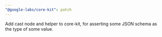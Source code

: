 ```yaml
---
"@google-labs/core-kit": patch
---
```


Add cast node and helper to core-kit, for asserting some JSON schema as the type of some value.
